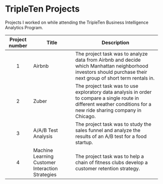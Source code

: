# TripleTen Projects
Projects I worked on while attending the TripleTen Business Intelligence Analytics Program.


| Project number | Title | Description |
| :-----------: | ----------- |----------- |
| 1 | Airbnb | The project task was to analyze data from Airbnb and decide which Manhattan neighborhood investors should purchase their next group of short term rentals in. |
| 2 | Zuber | The project task was to use exploratory data analysis in order to compare a single route in different weather conditions for a new ride sharing company in Chicago. |
| 3 | A/A/B Test Analysis | The project task was to study the sales funnel and analyze the results of an A/B test for a food startup. |
| 4 | Machine Learning Customer Interaction Strategies | The project task was to help a chain of fitness clubs develop a customer retention strategy. |
